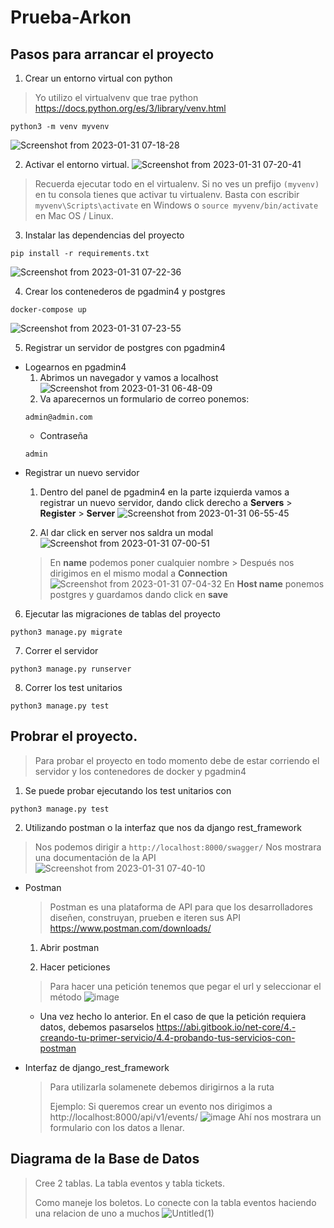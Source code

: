 # Prueba-Arkon

## Pasos para arrancar el proyecto
1. Crear un entorno virtual con python
> Yo utilizo el virtualvenv que trae python https://docs.python.org/es/3/library/venv.html
```
python3 -m venv myvenv
```
![Screenshot from 2023-01-31 07-18-28](https://user-images.githubusercontent.com/53199747/215771441-b91b2c59-0bcb-4d44-af94-87a46172a5ae.png)

2. Activar el entorno virtual.
![Screenshot from 2023-01-31 07-20-41](https://user-images.githubusercontent.com/53199747/215771698-2d760c64-545d-47be-bdce-aa9a78d20cbd.png)
> Recuerda ejecutar todo en el virtualenv. Si no ves un prefijo `(myvenv)` en tu consola tienes que activar tu virtualenv.
Basta con escribir `myvenv\Scripts\activate` en Windows o `source myvenv/bin/activate` en Mac OS / Linux.

3. Instalar las dependencias del proyecto
```
pip install -r requirements.txt
```
![Screenshot from 2023-01-31 07-22-36](https://user-images.githubusercontent.com/53199747/215772106-0eaec0c4-aadc-42ea-923f-2c631e578728.png)


4. Crear los contenederos de pgadmin4 y postgres
```
docker-compose up
```
![Screenshot from 2023-01-31 07-23-55](https://user-images.githubusercontent.com/53199747/215772417-d84fa999-79e4-4e29-baf9-c3fe93b8ea8c.png)


5. Registrar un servidor de postgres con pgadmin4
  - Logearnos en pgadmin4 
    1. Abrimos un navegador y vamos a localhost
    ![Screenshot from 2023-01-31 06-48-09](https://user-images.githubusercontent.com/53199747/215764288-752c210d-fc21-43cc-9998-952071d03102.png)
    2. Va aparecernos un formulario de correo ponemos:
    ```
    admin@admin.com
    ```
    - Contraseña
    ```
    admin
    ```
  - Registrar un nuevo servidor
    1. Dentro del panel de pgadmin4 en la parte izquierda vamos a registrar un nuevo servidor, dando click derecho a **Servers** > **Register** > **Server**
    ![Screenshot from 2023-01-31 06-55-45](https://user-images.githubusercontent.com/53199747/215766030-2a1d070c-8a31-46a5-b453-ec9fb070ef88.png)


    2. Al dar click en server nos saldra un modal
    ![Screenshot from 2023-01-31 07-00-51](https://user-images.githubusercontent.com/53199747/215766788-396c43d3-4ccd-4022-806c-7efef9301fed.png)
    > En **name** podemos poner cualquier nombre
		>
    > Después nos dirigimos en el mismo modal a **Connection**
     ![Screenshot from 2023-01-31 07-04-32](https://user-images.githubusercontent.com/53199747/215767757-c37f1923-2bf3-4686-b5eb-1577e1a98b5e.png)
    > En **Host name** ponemos postgres y guardamos dando click en **save**
    
6. Ejecutar las migraciones de tablas del proyecto 
```
python3 manage.py migrate
```
7. Correr el servidor
```
python3 manage.py runserver
```

8. Correr los test unitarios
```
python3 manage.py test
```

## Probrar el proyecto.
> Para probar el proyecto en todo momento debe de estar corriendo el servidor y los contenedores de docker y pgadmin4
1. Se puede probar ejecutando los test unitarios con
```
python3 manage.py test
```

2. Utilizando postman o la interfaz que nos da django rest_framework
> Nos podemos dirigir a `http://localhost:8000/swagger/` Nos mostrara una
documentación de la API
![Screenshot from 2023-01-31 07-40-10](https://user-images.githubusercontent.com/53199747/215776264-af7540e0-f4ae-414b-87c1-f836d1e5f544.png)
- Postman
  > Postman es una plataforma de API para que los desarrolladores diseñen, construyan, prueben e iteren sus API https://www.postman.com/downloads/
  1. Abrir postman

  2. Hacer peticiones
	> Para hacer una petición tenemos que pegar el url y seleccionar el método
	![image](https://user-images.githubusercontent.com/53199747/215781081-18920e4e-a67e-4699-aac4-3972f429898c.png)
	
	- Una vez hecho lo anterior. En el caso de que la petición requiera datos, debemos pasarselos
	https://abi.gitbook.io/net-core/4.-creando-tu-primer-servicio/4.4-probando-tus-servicios-con-postman
	

- Interfaz de django_rest_framework
  > Para utilizarla solamenete debemos dirigirnos a la ruta
  >
  > Ejemplo: Si queremos crear un evento nos dirigimos a http://localhost:8000/api/v1/events/
  ![image](https://user-images.githubusercontent.com/53199747/215778118-03e5c2e2-37e2-4675-ab99-620b1bb41bfc.png)
  > Ahí nos mostrara un formulario con los datos a llenar.


## Diagrama de la Base de Datos
> Cree 2 tablas. La tabla eventos y tabla tickets.
>
> Como maneje los boletos. Lo conecte con la tabla eventos haciendo una
 relacion de uno a muchos
![Untitled(1)](https://user-images.githubusercontent.com/53199747/215773468-7f871532-ab63-4269-a33f-c55a0c2624d0.png)

